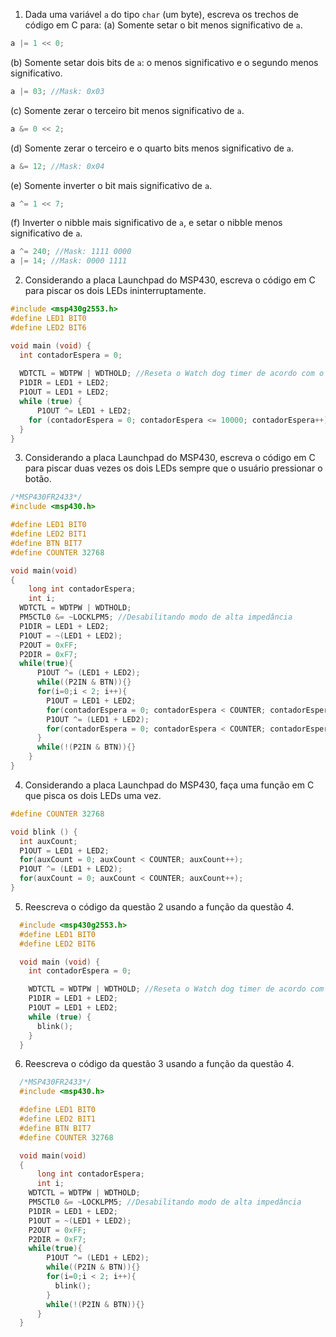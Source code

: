 1. Dada uma variável `a` do tipo `char` (um byte), escreva os trechos de código em C para:
  (a) Somente setar o bit menos significativo de `a`.
  ```c
  a |= 1 << 0;
  ```
  (b) Somente setar dois bits de `a`: o menos significativo e o segundo menos significativo.
  ```c
  a |= 03; //Mask: 0x03
  ```
  (c) Somente zerar o terceiro bit menos significativo de `a`.
  ```c
  a &= 0 << 2;
  ```
  (d) Somente zerar o terceiro e o quarto bits menos significativo de `a`.
  ```c
  a &= 12; //Mask: 0x04
  ```
  (e) Somente inverter o bit mais significativo de `a`.
  ```c
  a ^= 1 << 7;
  ```
  (f) Inverter o nibble mais significativo de `a`, e setar o nibble menos significativo de `a`.
  ```c
  a ^= 240; //Mask: 1111 0000
  a |= 14; //Mask: 0000 1111
  ```

2. Considerando a placa Launchpad do MSP430, escreva o código em C para piscar os dois LEDs ininterruptamente.
  ```c
  #include <msp430g2553.h>
  #define LED1 BIT0
  #define LED2 BIT6

  void main (void) {
    int contadorEspera = 0;
    
    WDTCTL = WDTPW | WDTHOLD; //Reseta o Watch dog timer de acordo com o reg. de Hold
    P1DIR = LED1 + LED2;
    P1OUT = LED1 + LED2;
    while (true) {
    	P1OUT ^= LED1 + LED2;
      for (contadorEspera = 0; contadorEspera <= 10000; contadorEspera++);
    }
  }
  ```

3. Considerando a placa Launchpad do MSP430, escreva o código em C para piscar duas vezes os dois LEDs sempre que o usuário pressionar o botão.
  ```c
  /*MSP430FR2433*/
  #include <msp430.h>

  #define LED1 BIT0
  #define LED2 BIT1
  #define BTN BIT7
  #define COUNTER 32768

  void main(void)
  {
      long int contadorEspera;
      int i;
  	WDTCTL = WDTPW | WDTHOLD;
  	PM5CTL0 &= ~LOCKLPM5; //Desabilitando modo de alta impedância
  	P1DIR = LED1 + LED2;
  	P1OUT = ~(LED1 + LED2);
  	P2OUT = 0xFF;
  	P2DIR = 0xF7;
  	while(true){
        P1OUT ^= (LED1 + LED2);
        while((P2IN & BTN)){}
        for(i=0;i < 2; i++){
          P1OUT = LED1 + LED2;
          for(contadorEspera = 0; contadorEspera < COUNTER; contadorEspera++);
          P1OUT ^= (LED1 + LED2);
          for(contadorEspera = 0; contadorEspera < COUNTER; contadorEspera++);
        }
        while(!(P2IN & BTN)){}
      }
  }
  ```

4. Considerando a placa Launchpad do MSP430, faça uma função em C que pisca os dois LEDs uma vez.
  ```c
  #define COUNTER 32768

  void blink () {
    int auxCount;
    P1OUT = LED1 + LED2; 
    for(auxCount = 0; auxCount < COUNTER; auxCount++); 
    P1OUT ^= (LED1 + LED2); 
    for(auxCount = 0; auxCount < COUNTER; auxCount++); 
  }
  ```
5. Reescreva o código da questão 2 usando a função da questão 4.
  ```c
    #include <msp430g2553.h>
    #define LED1 BIT0
    #define LED2 BIT6

    void main (void) {
      int contadorEspera = 0;

      WDTCTL = WDTPW | WDTHOLD; //Reseta o Watch dog timer de acordo com o reg. de Hold
      P1DIR = LED1 + LED2;
      P1OUT = LED1 + LED2;
      while (true) {
      	blink();
      }
    }
  ```
6. Reescreva o código da questão 3 usando a função da questão 4.
  ```c
    /*MSP430FR2433*/
    #include <msp430.h>

    #define LED1 BIT0
    #define LED2 BIT1
    #define BTN BIT7
    #define COUNTER 32768

    void main(void)
    {
        long int contadorEspera;
        int i;
      WDTCTL = WDTPW | WDTHOLD;
      PM5CTL0 &= ~LOCKLPM5; //Desabilitando modo de alta impedância
      P1DIR = LED1 + LED2;
      P1OUT = ~(LED1 + LED2);
      P2OUT = 0xFF;
      P2DIR = 0xF7;
      while(true){
          P1OUT ^= (LED1 + LED2);
          while((P2IN & BTN)){}
          for(i=0;i < 2; i++){
            blink();
          }
          while(!(P2IN & BTN)){}
        }
    }
  ```